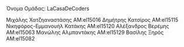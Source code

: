 Όνομα Ομάδας: LaCasaDeCoders

Mιχάλης Χατζηαναστάσης ΑΜ:el15016
Δημήτρης Κατσίρος AM:el15115
Νικηφόρος-Εμμανουήλ Κατάκης AM:el15120
Αλέξανδρος Βερέμης AM:el15063
Μανώλης Αλμπαντάκης AM:el15129
Βασίλης Ξηρός AM:el15082
